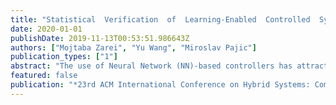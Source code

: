 ```yaml
---
title: "Statistical  Verification  of  Learning-Enabled  Controlled  Systems"
date: 2020-01-01
publishDate: 2019-11-13T00:53:51.986643Z
authors: ["Mojtaba Zarei", "Yu Wang", "Miroslav Pajic"]
publication_types: ["1"]
abstract: "The use of Neural Network (NN)-based controllers has attracted significant attentions in recent years. However, due to the complexity and non-linearity of such NN-based cyber-physical systems (CPS), existing verification techniques that employ exhaustive state-space search, face significant scalability challenges; this effectively limits their capability for analyzing real-world CPS. Consequently, in this work, we focus on the use of Statistical Model Checking (SMC) for verifying complex NN-controlled CPS. Using an SMC approach based on Clopper-Pearson confidence levels, we verify from samples specifications defined by Signal Temporal Logic (STL) formulas. Specifically, we consider three CPS benchmarks with varying levels of plant and controller complexity, as well as the type of considered STL properties -- reachability property for a mountain car, safety property for a bipedal robot, and control performance of the closed-loop magnet levitation system. On these benchmarks, we show that SMC methods can be successfully used to provide high-assurance for learning-based CPS."
featured: false
publication: "*23rd ACM International Conference on Hybrid Systems: Computation and Control (HSCC) (Under Review)*"
---
```


